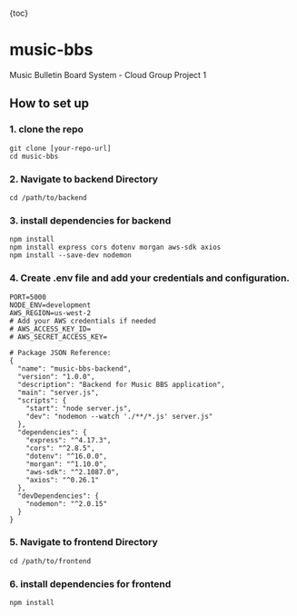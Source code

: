 {toc}

# music-bbs
Music Bulletin Board System - Cloud Group Project 1

## How to set up

### 1. clone the repo

```
git clone [your-repo-url]
cd music-bbs
```

### 2. Navigate to backend Directory

`cd /path/to/backend`

### 3. install dependencies for backend

```
npm install
npm install express cors dotenv morgan aws-sdk axios
npm install --save-dev nodemon
```

### 4. Create .env file and add your credentials and configuration. 

```
PORT=5000
NODE_ENV=development
AWS_REGION=us-west-2
# Add your AWS credentials if needed
# AWS_ACCESS_KEY_ID=
# AWS_SECRET_ACCESS_KEY=

# Package JSON Reference: 
{
  "name": "music-bbs-backend",
  "version": "1.0.0",
  "description": "Backend for Music BBS application",
  "main": "server.js",
  "scripts": {
    "start": "node server.js",
    "dev": "nodemon --watch './**/*.js' server.js"
  },
  "dependencies": {
    "express": "^4.17.3",
    "cors": "^2.8.5",
    "dotenv": "^16.0.0",
    "morgan": "^1.10.0",
    "aws-sdk": "^2.1087.0",
    "axios": "^0.26.1"
  },
  "devDependencies": {
    "nodemon": "^2.0.15"
  }
}
```

### 5. Navigate to frontend Directory

`cd /path/to/frontend`

### 6. install dependencies for frontend

`npm install`
